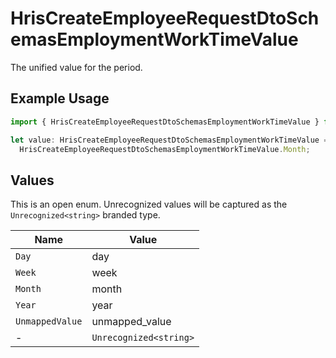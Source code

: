# HrisCreateEmployeeRequestDtoSchemasEmploymentWorkTimeValue

The unified value for the period.

## Example Usage

```typescript
import { HrisCreateEmployeeRequestDtoSchemasEmploymentWorkTimeValue } from "@stackone/stackone-client-ts/sdk/models/shared";

let value: HrisCreateEmployeeRequestDtoSchemasEmploymentWorkTimeValue =
  HrisCreateEmployeeRequestDtoSchemasEmploymentWorkTimeValue.Month;
```

## Values

This is an open enum. Unrecognized values will be captured as the `Unrecognized<string>` branded type.

| Name                   | Value                  |
| ---------------------- | ---------------------- |
| `Day`                  | day                    |
| `Week`                 | week                   |
| `Month`                | month                  |
| `Year`                 | year                   |
| `UnmappedValue`        | unmapped_value         |
| -                      | `Unrecognized<string>` |